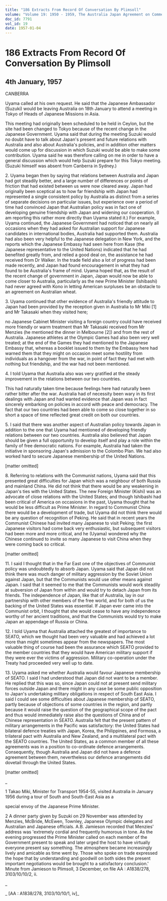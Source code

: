 ```yaml
---
title: "186 Extracts From Record Of Conversation By Plimsoll"
volume: "Volume 19: 1950 - 1959, The Australia Japan Agreement on Commerce"
doc_id: 7791
vol_id: 19
date: 1957-01-04
---
```


# 186 Extracts From Record Of Conversation By Plimsoll

## 4th January, 1957

CANBERRA

Uyama called at his own request. He said that the Japanese Ambassador (Suzuki) would be leaving Australia on 18th January to attend a meeting in Tokyo of Heads of Japanese Missions in Asia.

This meeting had originally been scheduled to be held in Ceylon, but the site had been changed to Tokyo because of the recent change in the Japanese Government. Uyama said that during the meeting Suzuki would no doubt have to talk about Japan's present and future relations with Australia and also about Australia's policies, and in addition other matters would come up for discussion in which Suzuki would be able to make some contribution. Uyama said he was therefore calling on me in order to have a general discussion which would help Suzuki prepare for this Tokyo meeting. (Suzuki himself was absent from Canberra in Sydney.)

2\. Uyama began then by saying that relations between Australia and Japan had got steadily better, and a large number of differences or points of friction that had existed between us were now cleared away. Japan had originally been sceptical as to how far friendship with Japan had represented a single consistent policy by Australia as distinct from a series of separate decisions on particular issues, but experience over a period of time had convinced Japan that Australian policy was in fact one of developing genuine friendship with Japan and widening our cooperation. (I am reporting this rather more directly than Uyama stated it.) For example, Uyama continued, the Japanese Government had noticed that on nearly all occasions when they had asked for Australian support for Japanese candidates in international bodies, Australia had supported them. Australia had also been very helpful to the Japanese delegation in New York, and the reports which the Japanese Embassy had seen here from Kase (the Japanese representative to the United Nations) indicated that he had benefited greatly from, and relied a good deal on, the assistance he had received from Dr Walker. In the trade field also a lot of progress had been made recently, and Japan had found encouragement in what they had found to be Australia's frame of mind. Uyama hoped that, as the result of the recent change of government in Japan, Japan would now be able to come closer to Australia, particularly as the new Prime Minister (Ishibashi) had never agreed with Kono in letting American surpluses be an obstacle to an agreement on Australian wheat.

3\. Uyama continued that other evidence of Australia's friendly attitude to Japan had been provided by the reception given in Australia to Mr Miki [1] and Mr Takasaki when they visited here;

no Japanese Cabinet Minister visiting a foreign country could have received more friendly or warm treatment than Mr Takasaki received from Mr Menzies (he mentioned the dinner in Melbourne [2]) and from the rest of Australia. Japanese athletes at the Olympic Games had also been very well treated; at the end of the Games they had mentioned to the Japanese Embassy that, whereas a booklet issued to them by the Embassy here had warned them that they might on occasion meet some hostility from individuals as a hangover from the war, in point of fact they had met with nothing but friendship, and the war had not been mentioned.

4\. I told Uyama that Australia also was very gratified at the steady improvement in the relations between our two countries.

This had naturally taken time because feelings here had naturally been rather bitter after the war. Australia had of necessity been wary in its first dealings with Japan and had wanted evidence that Japan was in fact sincerely embarking on policies in accord with peace and democracy. The fact that our two countries had been able to come so close together in so short a space of time reflected great credit on both our countries.

5\. I said that there was another aspect of Australian policy towards Japan in addition to the one that Uyama had mentioned of developing friendly relations between our two countries. Australia also believed that Japan should be given a full opportunity to develop itself and play a role within the family of free democratic nations. For example, Australia had taken the initiative in sponsoring Japan's admission to the Colombo Plan. We had also worked hard to secure Japanese membership of the United Nations.

[matter omitted]

8\. Referring to relations with the Communist nations, Uyama said that this presented great difficulties for Japan which was a neighbour of both Russia and mainland China. He did not think that there would be any weakening in Japan's ties with the United States. The new Foreign Minister (Kishi) was an advocate of close relations with the United States; and though Ishibashi had been critical of America on occasions in the past, Uyama thought that he would be less difficult as Prime Minister. In regard to Communist China there would be a development of trade, but Uyama did not think there would be any question of recognition of Peking. He said that in recent years the Communist Chinese had invited many Japanese to visit Peking; the first Japanese visitors had come back very enthusiastic, but subsequent visitors had been more and more critical, and he (Uyama) wondered why the Chinese continued to invite so many Japanese to visit China when they were coming back so critical.

[matter omitted]

11\. I said I thought that in the Far East one of the objectives of Communist policy was undoubtedly to absorb Japan. Uyama said that Japan did not think there was much danger of military aggression by the Soviet Union against Japan, but that the Communists would use other means against Japan. I said that it seemed to me that the Communists would work steadily at subversion of Japan from within and would try to detach Japan from its friends. The independence of Japan, like that of Australia, lay in our partnership with other members of the free world, and for both of us the backing of the United States was essential. If Japan ever came into the Communist orbit, I thought that she would cease to have any independence worthy of her ancient traditions, and that the Communists would try to make Japan an appendage of Russia or China.

12\. I told Uyama that Australia attached the greatest of importance to SEATO, which we thought had been very valuable and had achieved a lot more than might sometimes appear from the newspapers. The most valuable thing of course had been the assurance which SEATO provided to the member countries that they would have American military support if they were ever the victims of aggression. Military co-operation under the Treaty had proceeded very well up to date.

13\. Uyama asked me whether Australia would favour Japanese membership of SEATO. I said I had understood that Japan did not want to be a member. He replied that this was so, since Japan could not at present send military forces outside Japan and there might in any case be some public opposition to Japan's undertaking military obligations in respect of South East Asia. I said I could see some difficulties about Japanese membership of SEATO, partly because of objections of some countries in the region, and partly because it would raise the question of the geographical scope of the pact and thus would immediately raise also the questions of China and of Chinese representation in SEATO. Australia felt that the present pattern of military arrangements in the Pacific was satisfactory: the United States had bilateral defence treaties with Japan, Korea, the Philippines, and Formosa, a trilateral pact with Australia and New Zealand, and a multilateral pact with the SEATO countries. The United States, as a common member of all these agreements was in a position to co-ordinate defence arrangements. Consequently, though Australia and Japan did not have a defence agreement between them, nevertheless our defence arrangements did dovetail through the United States.

[matter omitted]

_

1 Takao Miki, Minister for Transport 1954-55, visited Australia in January 1956 during a tour of South and South-East Asia as a 

special envoy of the Japanese Prime Minister.

2 A dinner party given by Suzuki on 29 November was attended by Menzies, McBride, McEwen, Townley, Japanese Olympic delegates and Australian and Japanese officials. A.B. Jamieson recorded that Menzies' address was 'extremely cordial and frequently humorous in tone. As the evening progressed the Prime Minister called on each member of the Government present to speak and later urged the host to have virtually everyone present say something. The atmosphere became increasingly lively and amicable as time went by. Those who spoke on trade expressed the hope that by understanding and goodwill on both sides the present important negotiations would be brought to a satisfactory conclusion.' Minute from Jamieson to Plimsoll, 3 December, on file AA : A1838/278, 3103/10/10/2, ii.

_

_ [AA : A1838/278, 3103/10/10/1, iv]_
